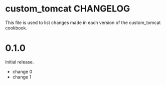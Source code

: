 # custom_tomcat CHANGELOG

This file is used to list changes made in each version of the custom_tomcat cookbook.

# 0.1.0

Initial release.

- change 0
- change 1

